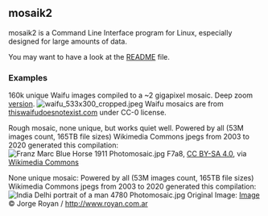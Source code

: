 ## mosaik2

mosaik2 is a Command Line Interface program for Linux, especially designed for large amounts of data.

You may want to have a look at the [README](https://github.com/f7a8/mosaik2/blob/main/README) file.

### Examples

160k unique Waifu images compiled to a ~2 gigapixel mosaic. Deep zoom [version](https://f7a8.github.io/mosaik2_web/).
![waifu_533x300_cropped.jpeg](https://f7a8.github.io/mosaik2_web/assets/waifu_533x300_cropped_small.jpeg)
Waifu mosaics are from [thiswaifudoesnotexist.com](https://www.thiswaifudoesnotexist.net/) under CC-0 license. 

Rough mosaic, none unique, but works quiet well. Powered by all (53M images count, 165TB file sizes) Wikimedia Commons jpegs from 2003 to 2020 generated this compilation:
![Franz Marc Blue Horse 1911 Photomosaic.jpg](https://upload.wikimedia.org/wikipedia/commons/thumb/6/61/Franz_Marc_Blue_Horse_1911_Photomosaic.jpg/450px-Franz_Marc_Blue_Horse_1911_Photomosaic.jpg)
F7a8, [CC BY-SA 4.0](https://creativecommons.org/licenses/by-sa/4.0), via [Wikimedia Commons](https://commons.wikimedia.org/wiki/File:Franz_Marc_Blue_Horse_1911_Photomosaic.jpg)

None unique mosaic: Powered by all (53M images count, 165TB file sizes) Wikimedia Commons jpegs from 2003 to 2020 generated this compilation:
![India Delhi portrait of a man 4780 Photomosaic.jpg](https://f7a8.github.io/mosaik2_web/assets/India_Delhi_portrait_of_a_man_4780_Photomosaic.jpg) 
Original Image: [Image](https://commons.wikimedia.org/wiki/File:India_-_Delhi_portrait_of_a_man_-_4780.jpg) © Jorge Royan&nbsp;/&nbsp;<a rel="nofollow" class="external free" href="http://www.royan.com.ar">http://www.royan.com.ar</a>
